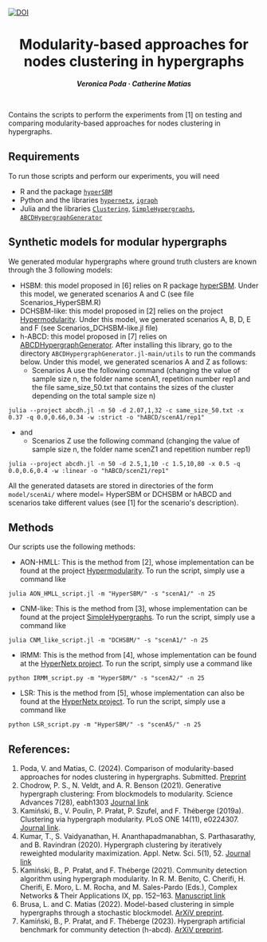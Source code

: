 [![DOI](https://zenodo.org/badge/744470608.svg)](https://zenodo.org/doi/10.5281/zenodo.10816978)

<h1 align="center">Modularity-based approaches for nodes clustering in hypergraphs</h1>
<p align="center"> <span style="font-size: 14px;"><em><strong>Veronica Poda &middot; Catherine Matias</strong></em></span> </p>
<br>


Contains the scripts to perform the experiments from [1] on testing and comparing modularity-based approaches for nodes clustering in hypergraphs.

## Requirements 
To run those scripts and perform our experiments, you will need 
 * R and the package [`hyperSBM`](https://github.com/LB1304/HyperSBM)
 * Python and the libraries  [`hypernetx`](https://pnnl.github.io/HyperNetX/index.html), [`igraph`](https://igraph.org/python/tutorial/0.9.8/install.html)
 * Julia and the libraries [`Clustering`](https://juliastats.org/Clustering.jl/stable/), [`SimpleHypergraphs`](https://github.com/pszufe/SimpleHypergraphs.jl), [`ABCDHypergraphGenerator`](https://github.com/bkamins/ABCDHypergraphGenerator.jl)    


## Synthetic models for modular hypergraphs
We generated modular hypergraphs where ground truth clusters are known through the 3 following models:
  * HSBM: this model proposed in [6] relies on R package [hyperSBM](https://github.com/LB1304/HyperSBM). Under this model, we generated scenarios A and C (see file Scenarios_HyperSBM.R)  
  * DCHSBM-like: this model proposed in [2] relies on the project [Hypermodularity](https://github.com/nveldt/HyperModularity.jl). Under this model, we generated scenarios A, B, D, E and F (see Scenarios_DCHSBM-like.jl file) 
  * h-ABCD: this model proposed in [7] relies on [ABCDHypergraphGenerator](https://github.com/bkamins/ABCDHypergraphGenerator.jl). After installing this library, go to the directory `ABCDHypergraphGenerator.jl-main/utils` to run the commands below. Under this model, we generated scenarios A and Z as follows:
      - Scenarios A use the following command (changing the value of sample size n, the folder name scenA1, repetition number rep1 and the file same_size_50.txt	that contains the sizes of the cluster depending on the total sample size n)
```
julia --project abcdh.jl -n 50 -d 2.07,1,32 -c same_size_50.txt	-x 0.37 -q 0.0,0.66,0.34 -w :strict -o "hABCD/scenA1/rep1"
```
   * and
      - Scenarios Z use the following command (changing the value of sample size n, the folder name scenZ1 and repetition number rep1)
```
julia --project abcdh.jl -n 50 -d 2.5,1,10 -c 1.5,10,80	-x 0.5 -q 0.0,0.6,0.4 -w :linear -o "hABCD/scenZ1/rep1"
```
 
All the generated datasets are stored in directories of the form `model/scenAi/` where model= HyperSBM or DCHSBM or hABCD and scenarios take different values (see [1] for the scenario's description).    

## Methods
Our scripts use the following methods: 
 * AON-HMLL: This is the method from [2], whose implementation can be found at the project [Hypermodularity](https://github.com/nveldt/HyperModularity.jl). To run the script, simply use a command like
```
julia AON_HMLL_script.jl -m "HyperSBM/" -s "scenA1/" -n 25
```

 * CNM-like: This is the method from [3], whose implementation can be found at the project [SimpleHypergraphs](https://gist.github.com/pszufe). To run the script, simply use a command like
```
julia CNM_like_script.jl -m "DCHSBM/" -s "scenA1/" -n 25
```

 * IRMM: This is the method from [4], whose implementation can be found at the [HyperNetx project](https://pnnl.github.io/HyperNetX/index.html). To run the script, simply use a command like
```
python IRMM_script.py -m "HyperSBM/" -s "scenA2/" -n 25
```
 * LSR: This is the method from [5], whose implementation can also be found at the [HyperNetx project](https://pnnl.github.io/HyperNetX/index.html). To run the script, simply use a command like
```
python LSR_script.py -m "HyperSBM/" -s "scenA5/" -n 25
```




## References: 
 1. Poda, V. and Matias, C. (2024). Comparison of modularity-based approaches for nodes clustering in hypergraphs. Submitted. [Preprint](https://hal.science/hal-04414337)
 2. Chodrow, P. S., N. Veldt, and A. R. Benson (2021). Generative hypergraph clustering: From blockmodels to modularity. Science Advances 7(28), eabh1303 [Journal link](https://www.science.org/doi/10.1126/sciadv.abh1303)
 3. Kamiński, B., V. Poulin, P. Prałat, P. Szufel, and F. Théberge (2019a). Clustering via hypergraph modularity. PLoS ONE 14(11), e0224307. [Journal link](https://journals.plos.org/plosone/article?id=10.1371/journal.pone.0224307).
 4. Kumar, T., S. Vaidyanathan, H. Ananthapadmanabhan, S. Parthasarathy, and B. Ravindran (2020). Hypergraph clustering by iteratively reweighted modularity maximization. Appl. Netw. Sci. 5(1), 52. [Journal link](https://appliednetsci.springeropen.com/articles/10.1007/s41109-020-00300-3)
 5. Kamiński, B., P. Prałat, and F. Théberge (2021). Community detection algorithm using hypergraph modularity. In R. M. Benito, C. Cherifi, H. Cherifi, E. Moro, L. M. Rocha, and M. Sales-Pardo (Eds.), Complex Networks & Their Applications IX, pp. 152–163. [Manuscript link](https://link.springer.com/chapter/10.1007/978-3-030-65347-7_13)
 6. Brusa, L. and C. Matias (2022). Model-based clustering in simple hypergraphs through a stochastic blockmodel. [ArXiV preprint](https://arxiv.org/abs/2210.05983).
 7. Kamiński, B., P. Prałat, and F. Théberge (2023). Hypergraph artificial benchmark for community detection (h-abcd). [ArXiV preprint](https://arxiv.org/abs/2210.15009).
  


  
  
